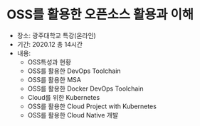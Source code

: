 OSS를 활용한 오픈소스 활용과 이해
=
- 장소: 광주대학교 특강(온라인)
- 기간: 2020.12 총 14시간
- 내용:
  - OSS특성과 현황
  - OSS를 활용한 DevOps Toolchain
  - OSS를 활용한 MSA
  - OSS를 활용한 Docker DevOps Toolchain
  - Cloud를 위한 Kubernetes
  - OSS를 활용한 Cloud Project with Kubernetes
  - OSS를 활용한 Cloud Native 개발